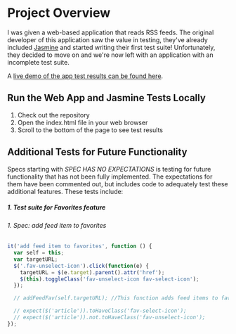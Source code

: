 # Project Overview

I was given a web-based application that reads RSS feeds. The original developer of this application saw the value in testing, they've already included [Jasmine](http://jasmine.github.io/) and started writing their first test suite! Unfortunately, they decided to move on and we're now left with an application with an incomplete test suite.

A [live demo of the app test results can be found here](http://arosa81.github.io/jasminetestdrivendev/).


## Run the Web App and Jasmine Tests Locally

1. Check out the repository
2. Open the index.html file in your web browser
3. Scroll to the bottom of the page to see test results

## Additional Tests for Future Functionality

Specs starting with *SPEC HAS NO EXPECTATIONS* is testing for future functionality that has not been fully implemented. The expectations for them have been commented out, but includes code to adequately test these additional features. These tests include:

##### 1. Test suite for *Favorites* feature
  ###### 1. Spec: add feed item to favorites
  ```javascript
  it('add feed item to favorites', function () {
    var self = this;
    var targetURL;
    $('.fav-unselect-icon').click(function(e) {
      targetURL = $(e.target).parent().attr('href');
      $(this).toggleClass('fav-unselect-icon fav-select-icon');
    });

    // addFeedFav(self.targetURL); //This function adds feed items to favorites list

    // expect($('article')).toHaveClass('fav-select-icon');
    // expect($('article')).not.toHaveClass('fav-unselect-icon');
  });
  ```
